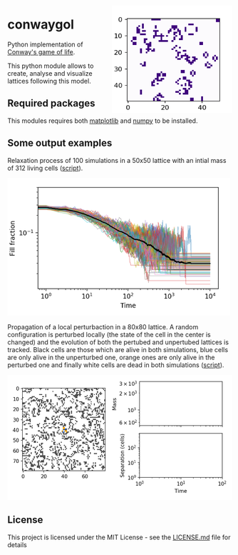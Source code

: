 
<img align="right" width="270" height="240"
     src="https://raw.githubusercontent.com/ruhugu/conwaygol/master/output_examples/conwayL50.gif">

# conwaygol
Python implementation of [Conway's game of life](https://en.wikipedia.org/wiki/Conway%27s_Game_of_Life).

This python module allows to create, analyse and visualize lattices following this model.


## Required packages

This modules requires both [matplotlib](https://matplotlib.org/) and [numpy](http://www.numpy.org/) to be installed.


## Some output examples

Relaxation process of 100 simulations in a 50x50 lattice with an intial mass of 312 living cells ([script](https://github.com/ruhugu/conwaygol/blob/master/scripts/relaxation.py)).

<img src="https://raw.githubusercontent.com/ruhugu/conwaygol/master/output_examples/relaxationL50N100.png" alt="Drawing" width="500"/>


Propagation of a local perturbaction in a 80x80 lattice. A random configuration is perturbed locally (the state of the cell in the center is changed) and the evolution of both the pertubed and unpertubed lattices is tracked. Black cells are those which are alive in both simulations, blue cells are only alive in the unperturbed one, orange ones are only alive in the perturbed one and finally white cells are dead in both simulations ([script](https://github.com/ruhugu/conwaygol/blob/master/scripts/butterfly.py)).

<img src="https://raw.githubusercontent.com/ruhugu/conwaygol/master/output_examples/butterflyL80.gif" alt="Drawing" width="700"/>


## License

This project is licensed under the MIT License - see the [LICENSE.md](LICENSE.md) file for details

